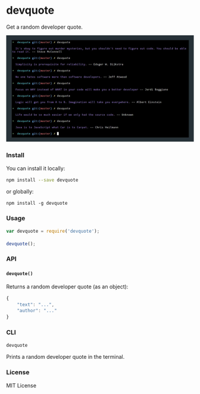 devquote
========

Get a random developer quote.

![Screenshot](screenshot.jpg)


### Install

You can install it locally:

```bash
npm install --save devquote
```

or globally:


```
npm install -g devquote
```


### Usage

```javascript
var devquote = require('devquote');

devquote();
```


### API

#### `devquote()`

Returns a random developer quote (as an object):

```javascript
{
    "text": "...",
    "author": "..."
}
```


### CLI

```bash
devquote
```

Prints a random developer quote in the terminal.


### License

MIT License
